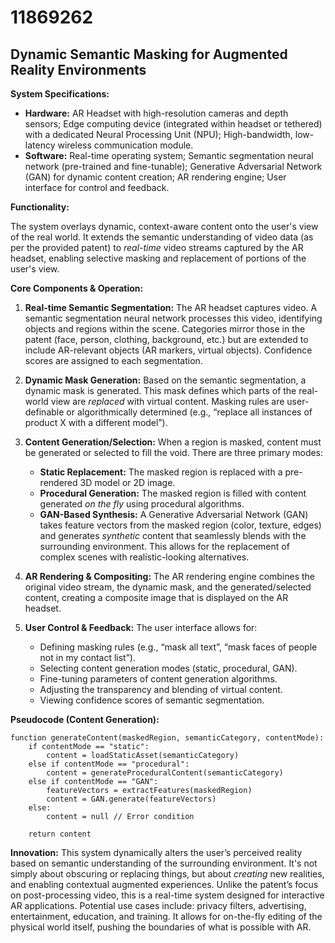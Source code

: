 # 11869262

## Dynamic Semantic Masking for Augmented Reality Environments

**System Specifications:**

*   **Hardware:** AR Headset with high-resolution cameras and depth sensors; Edge computing device (integrated within headset or tethered) with a dedicated Neural Processing Unit (NPU); High-bandwidth, low-latency wireless communication module.
*   **Software:** Real-time operating system; Semantic segmentation neural network (pre-trained and fine-tunable); Generative Adversarial Network (GAN) for dynamic content creation; AR rendering engine; User interface for control and feedback.

**Functionality:**

The system overlays dynamic, context-aware content onto the user's view of the real world. It extends the semantic understanding of video data (as per the provided patent) to *real-time* video streams captured by the AR headset, enabling selective masking and replacement of portions of the user's view. 

**Core Components & Operation:**

1.  **Real-time Semantic Segmentation:** The AR headset captures video. A semantic segmentation neural network processes this video, identifying objects and regions within the scene. Categories mirror those in the patent (face, person, clothing, background, etc.) but are extended to include AR-relevant objects (AR markers, virtual objects). Confidence scores are assigned to each segmentation.

2.  **Dynamic Mask Generation:** Based on the semantic segmentation, a dynamic mask is generated.  This mask defines which parts of the real-world view are *replaced* with virtual content. Masking rules are user-definable or algorithmically determined (e.g., “replace all instances of product X with a different model”).  

3.  **Content Generation/Selection:** When a region is masked, content must be generated or selected to fill the void. There are three primary modes:
    *   **Static Replacement:** The masked region is replaced with a pre-rendered 3D model or 2D image.
    *   **Procedural Generation:** The masked region is filled with content generated *on the fly* using procedural algorithms.
    *   **GAN-Based Synthesis:**  A Generative Adversarial Network (GAN) takes feature vectors from the masked region (color, texture, edges) and generates *synthetic* content that seamlessly blends with the surrounding environment.  This allows for the replacement of complex scenes with realistic-looking alternatives.

4.  **AR Rendering & Compositing:** The AR rendering engine combines the original video stream, the dynamic mask, and the generated/selected content, creating a composite image that is displayed on the AR headset.

5.  **User Control & Feedback:**  The user interface allows for:
    *   Defining masking rules (e.g., “mask all text”, “mask faces of people not in my contact list”).
    *   Selecting content generation modes (static, procedural, GAN).
    *   Fine-tuning parameters of content generation algorithms.
    *   Adjusting the transparency and blending of virtual content.
    *   Viewing confidence scores of semantic segmentation.

**Pseudocode (Content Generation):**

```
function generateContent(maskedRegion, semanticCategory, contentMode):
    if contentMode == "static":
        content = loadStaticAsset(semanticCategory)
    else if contentMode == "procedural":
        content = generateProceduralContent(semanticCategory)
    else if contentMode == "GAN":
        featureVectors = extractFeatures(maskedRegion)
        content = GAN.generate(featureVectors)
    else:
        content = null // Error condition

    return content
```

**Innovation:** This system dynamically alters the user’s perceived reality based on semantic understanding of the surrounding environment. It's not simply about obscuring or replacing things, but about *creating* new realities, and enabling contextual augmented experiences. Unlike the patent’s focus on post-processing video, this is a real-time system designed for interactive AR applications. Potential use cases include: privacy filters, advertising, entertainment, education, and training. It allows for on-the-fly editing of the physical world itself, pushing the boundaries of what is possible with AR.